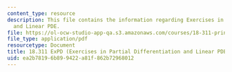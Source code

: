 ```yaml
---
content_type: resource
description: This file contains the information regarding Exercises in Partial Differentiation
  and Linear PDE.
file: https://ol-ocw-studio-app-qa.s3.amazonaws.com/courses/18-311-principles-of-applied-mathematics-spring-2014/ea2b78196b899422a81f862b72968012_MIT18_311S14_Separation.pdf
file_type: application/pdf
resourcetype: Document
title: 18.311 ExPD (Exercises in Partial Differentiation and Linear PDE).
uid: ea2b7819-6b89-9422-a81f-862b72968012
---
```

